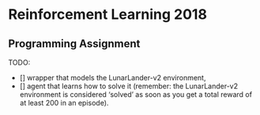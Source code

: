 # Reinforcement Learning 2018
## Programming Assignment

TODO: 
- [] wrapper that models the LunarLander-v2 environment, 
- [] agent that learns how to solve it (remember: the LunarLander-v2 environment is considered ‘solved’ as soon as you get a total reward of at least 200 in an episode).

